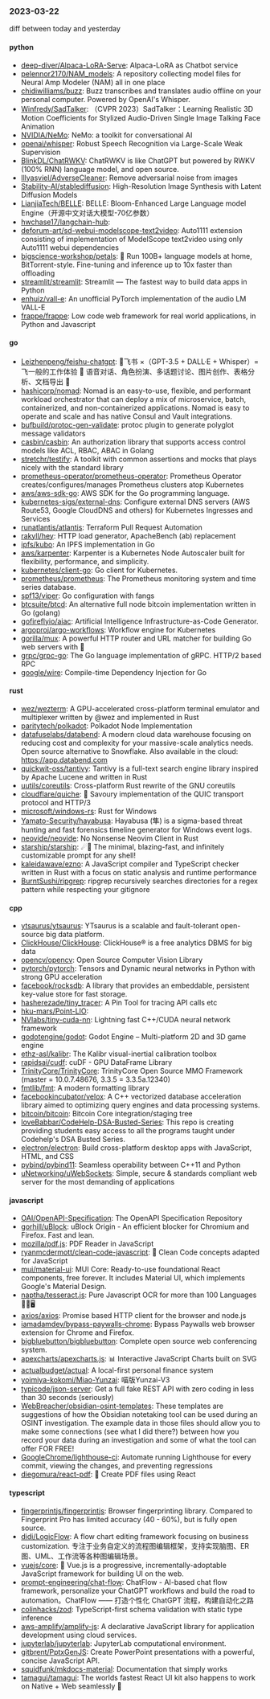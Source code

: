 ### 2023-03-22
diff between today and yesterday

#### python
* [deep-diver/Alpaca-LoRA-Serve](https://github.com/deep-diver/Alpaca-LoRA-Serve): Alpaca-LoRA as Chatbot service
* [pelennor2170/NAM_models](https://github.com/pelennor2170/NAM_models): A repository collecting model files for Neural Amp Modeler (NAM) all in one place
* [chidiwilliams/buzz](https://github.com/chidiwilliams/buzz): Buzz transcribes and translates audio offline on your personal computer. Powered by OpenAI's Whisper.
* [Winfredy/SadTalker](https://github.com/Winfredy/SadTalker): （CVPR 2023）SadTalker：Learning Realistic 3D Motion Coefficients for Stylized Audio-Driven Single Image Talking Face Animation
* [NVIDIA/NeMo](https://github.com/NVIDIA/NeMo): NeMo: a toolkit for conversational AI
* [openai/whisper](https://github.com/openai/whisper): Robust Speech Recognition via Large-Scale Weak Supervision
* [BlinkDL/ChatRWKV](https://github.com/BlinkDL/ChatRWKV): ChatRWKV is like ChatGPT but powered by RWKV (100% RNN) language model, and open source.
* [lllyasviel/AdverseCleaner](https://github.com/lllyasviel/AdverseCleaner): Remove adversarial noise from images
* [Stability-AI/stablediffusion](https://github.com/Stability-AI/stablediffusion): High-Resolution Image Synthesis with Latent Diffusion Models
* [LianjiaTech/BELLE](https://github.com/LianjiaTech/BELLE): BELLE: Bloom-Enhanced Large Language model Engine（开源中文对话大模型-70亿参数）
* [hwchase17/langchain-hub](https://github.com/hwchase17/langchain-hub): 
* [deforum-art/sd-webui-modelscope-text2video](https://github.com/deforum-art/sd-webui-modelscope-text2video): Auto1111 extension consisting of implementation of ModelScope text2video using only Auto1111 webui dependencies
* [bigscience-workshop/petals](https://github.com/bigscience-workshop/petals): 🌸 Run 100B+ language models at home, BitTorrent-style. Fine-tuning and inference up to 10x faster than offloading
* [streamlit/streamlit](https://github.com/streamlit/streamlit): Streamlit — The fastest way to build data apps in Python
* [enhuiz/vall-e](https://github.com/enhuiz/vall-e): An unofficial PyTorch implementation of the audio LM VALL-E
* [frappe/frappe](https://github.com/frappe/frappe): Low code web framework for real world applications, in Python and Javascript

#### go
* [Leizhenpeng/feishu-chatgpt](https://github.com/Leizhenpeng/feishu-chatgpt): 🎒飞书 ×（GPT-3.5 + DALL·E + Whisper）= 飞一般的工作体验 🚀 语音对话、角色扮演、多话题讨论、图片创作、表格分析、文档导出 🚀
* [hashicorp/nomad](https://github.com/hashicorp/nomad): Nomad is an easy-to-use, flexible, and performant workload orchestrator that can deploy a mix of microservice, batch, containerized, and non-containerized applications. Nomad is easy to operate and scale and has native Consul and Vault integrations.
* [bufbuild/protoc-gen-validate](https://github.com/bufbuild/protoc-gen-validate): protoc plugin to generate polyglot message validators
* [casbin/casbin](https://github.com/casbin/casbin): An authorization library that supports access control models like ACL, RBAC, ABAC in Golang
* [stretchr/testify](https://github.com/stretchr/testify): A toolkit with common assertions and mocks that plays nicely with the standard library
* [prometheus-operator/prometheus-operator](https://github.com/prometheus-operator/prometheus-operator): Prometheus Operator creates/configures/manages Prometheus clusters atop Kubernetes
* [aws/aws-sdk-go](https://github.com/aws/aws-sdk-go): AWS SDK for the Go programming language.
* [kubernetes-sigs/external-dns](https://github.com/kubernetes-sigs/external-dns): Configure external DNS servers (AWS Route53, Google CloudDNS and others) for Kubernetes Ingresses and Services
* [runatlantis/atlantis](https://github.com/runatlantis/atlantis): Terraform Pull Request Automation
* [rakyll/hey](https://github.com/rakyll/hey): HTTP load generator, ApacheBench (ab) replacement
* [ipfs/kubo](https://github.com/ipfs/kubo): An IPFS implementation in Go
* [aws/karpenter](https://github.com/aws/karpenter): Karpenter is a Kubernetes Node Autoscaler built for flexibility, performance, and simplicity.
* [kubernetes/client-go](https://github.com/kubernetes/client-go): Go client for Kubernetes.
* [prometheus/prometheus](https://github.com/prometheus/prometheus): The Prometheus monitoring system and time series database.
* [spf13/viper](https://github.com/spf13/viper): Go configuration with fangs
* [btcsuite/btcd](https://github.com/btcsuite/btcd): An alternative full node bitcoin implementation written in Go (golang)
* [gofireflyio/aiac](https://github.com/gofireflyio/aiac): Artificial Intelligence Infrastructure-as-Code Generator.
* [argoproj/argo-workflows](https://github.com/argoproj/argo-workflows): Workflow engine for Kubernetes
* [gorilla/mux](https://github.com/gorilla/mux): A powerful HTTP router and URL matcher for building Go web servers with 🦍
* [grpc/grpc-go](https://github.com/grpc/grpc-go): The Go language implementation of gRPC. HTTP/2 based RPC
* [google/wire](https://github.com/google/wire): Compile-time Dependency Injection for Go

#### rust
* [wez/wezterm](https://github.com/wez/wezterm): A GPU-accelerated cross-platform terminal emulator and multiplexer written by @wez and implemented in Rust
* [paritytech/polkadot](https://github.com/paritytech/polkadot): Polkadot Node Implementation
* [datafuselabs/databend](https://github.com/datafuselabs/databend): A modern cloud data warehouse focusing on reducing cost and complexity for your massive-scale analytics needs. Open source alternative to Snowflake. Also available in the cloud: https://app.databend.com
* [quickwit-oss/tantivy](https://github.com/quickwit-oss/tantivy): Tantivy is a full-text search engine library inspired by Apache Lucene and written in Rust
* [uutils/coreutils](https://github.com/uutils/coreutils): Cross-platform Rust rewrite of the GNU coreutils
* [cloudflare/quiche](https://github.com/cloudflare/quiche): 🥧 Savoury implementation of the QUIC transport protocol and HTTP/3
* [microsoft/windows-rs](https://github.com/microsoft/windows-rs): Rust for Windows
* [Yamato-Security/hayabusa](https://github.com/Yamato-Security/hayabusa): Hayabusa (隼) is a sigma-based threat hunting and fast forensics timeline generator for Windows event logs.
* [neovide/neovide](https://github.com/neovide/neovide): No Nonsense Neovim Client in Rust
* [starship/starship](https://github.com/starship/starship): ☄🌌️ The minimal, blazing-fast, and infinitely customizable prompt for any shell!
* [kaleidawave/ezno](https://github.com/kaleidawave/ezno): A JavaScript compiler and TypeScript checker written in Rust with a focus on static analysis and runtime performance
* [BurntSushi/ripgrep](https://github.com/BurntSushi/ripgrep): ripgrep recursively searches directories for a regex pattern while respecting your gitignore

#### cpp
* [ytsaurus/ytsaurus](https://github.com/ytsaurus/ytsaurus): YTsaurus is a scalable and fault-tolerant open-source big data platform.
* [ClickHouse/ClickHouse](https://github.com/ClickHouse/ClickHouse): ClickHouse® is a free analytics DBMS for big data
* [opencv/opencv](https://github.com/opencv/opencv): Open Source Computer Vision Library
* [pytorch/pytorch](https://github.com/pytorch/pytorch): Tensors and Dynamic neural networks in Python with strong GPU acceleration
* [facebook/rocksdb](https://github.com/facebook/rocksdb): A library that provides an embeddable, persistent key-value store for fast storage.
* [hasherezade/tiny_tracer](https://github.com/hasherezade/tiny_tracer): A Pin Tool for tracing API calls etc
* [hku-mars/Point-LIO](https://github.com/hku-mars/Point-LIO): 
* [NVlabs/tiny-cuda-nn](https://github.com/NVlabs/tiny-cuda-nn): Lightning fast C++/CUDA neural network framework
* [godotengine/godot](https://github.com/godotengine/godot): Godot Engine – Multi-platform 2D and 3D game engine
* [ethz-asl/kalibr](https://github.com/ethz-asl/kalibr): The Kalibr visual-inertial calibration toolbox
* [rapidsai/cudf](https://github.com/rapidsai/cudf): cuDF - GPU DataFrame Library
* [TrinityCore/TrinityCore](https://github.com/TrinityCore/TrinityCore): TrinityCore Open Source MMO Framework (master = 10.0.7.48676, 3.3.5 = 3.3.5a.12340)
* [fmtlib/fmt](https://github.com/fmtlib/fmt): A modern formatting library
* [facebookincubator/velox](https://github.com/facebookincubator/velox): A C++ vectorized database acceleration library aimed to optimizing query engines and data processing systems.
* [bitcoin/bitcoin](https://github.com/bitcoin/bitcoin): Bitcoin Core integration/staging tree
* [loveBabbar/CodeHelp-DSA-Busted-Series](https://github.com/loveBabbar/CodeHelp-DSA-Busted-Series): This repo is creating providing students easy access to all the programs taught under Codehelp's DSA Busted Series.
* [electron/electron](https://github.com/electron/electron): Build cross-platform desktop apps with JavaScript, HTML, and CSS
* [pybind/pybind11](https://github.com/pybind/pybind11): Seamless operability between C++11 and Python
* [uNetworking/uWebSockets](https://github.com/uNetworking/uWebSockets): Simple, secure & standards compliant web server for the most demanding of applications

#### javascript
* [OAI/OpenAPI-Specification](https://github.com/OAI/OpenAPI-Specification): The OpenAPI Specification Repository
* [gorhill/uBlock](https://github.com/gorhill/uBlock): uBlock Origin - An efficient blocker for Chromium and Firefox. Fast and lean.
* [mozilla/pdf.js](https://github.com/mozilla/pdf.js): PDF Reader in JavaScript
* [ryanmcdermott/clean-code-javascript](https://github.com/ryanmcdermott/clean-code-javascript): 🛁 Clean Code concepts adapted for JavaScript
* [mui/material-ui](https://github.com/mui/material-ui): MUI Core: Ready-to-use foundational React components, free forever. It includes Material UI, which implements Google's Material Design.
* [naptha/tesseract.js](https://github.com/naptha/tesseract.js): Pure Javascript OCR for more than 100 Languages 📖🎉🖥
* [axios/axios](https://github.com/axios/axios): Promise based HTTP client for the browser and node.js
* [iamadamdev/bypass-paywalls-chrome](https://github.com/iamadamdev/bypass-paywalls-chrome): Bypass Paywalls web browser extension for Chrome and Firefox.
* [bigbluebutton/bigbluebutton](https://github.com/bigbluebutton/bigbluebutton): Complete open source web conferencing system.
* [apexcharts/apexcharts.js](https://github.com/apexcharts/apexcharts.js): 📊 Interactive JavaScript Charts built on SVG
* [actualbudget/actual](https://github.com/actualbudget/actual): A local-first personal finance system
* [yoimiya-kokomi/Miao-Yunzai](https://github.com/yoimiya-kokomi/Miao-Yunzai): 喵版Yunzai-V3
* [typicode/json-server](https://github.com/typicode/json-server): Get a full fake REST API with zero coding in less than 30 seconds (seriously)
* [WebBreacher/obsidian-osint-templates](https://github.com/WebBreacher/obsidian-osint-templates): These templates are suggestions of how the Obsidian notetaking tool can be used during an OSINT investigation. The example data in those files should allow you to make some connections (see what I did there?) between how you record your data during an investigation and some of what the tool can offer FOR FREE!
* [GoogleChrome/lighthouse-ci](https://github.com/GoogleChrome/lighthouse-ci): Automate running Lighthouse for every commit, viewing the changes, and preventing regressions
* [diegomura/react-pdf](https://github.com/diegomura/react-pdf): 📄 Create PDF files using React

#### typescript
* [fingerprintjs/fingerprintjs](https://github.com/fingerprintjs/fingerprintjs): Browser fingerprinting library. Compared to Fingerprint Pro has limited accuracy (40 - 60%), but is fully open source.
* [didi/LogicFlow](https://github.com/didi/LogicFlow): A flow chart editing framework focusing on business customization. 专注于业务自定义的流程图编辑框架，支持实现脑图、ER图、UML、工作流等各种图编辑场景。
* [vuejs/core](https://github.com/vuejs/core): 🖖 Vue.js is a progressive, incrementally-adoptable JavaScript framework for building UI on the web.
* [prompt-engineering/chat-flow](https://github.com/prompt-engineering/chat-flow): ChatFlow - AI-based chat flow framework, personalize your ChatGPT workflows and build the road to automation。ChatFlow —— 打造个性化 ChatGPT 流程，构建自动化之路
* [colinhacks/zod](https://github.com/colinhacks/zod): TypeScript-first schema validation with static type inference
* [aws-amplify/amplify-js](https://github.com/aws-amplify/amplify-js): A declarative JavaScript library for application development using cloud services.
* [jupyterlab/jupyterlab](https://github.com/jupyterlab/jupyterlab): JupyterLab computational environment.
* [gitbrent/PptxGenJS](https://github.com/gitbrent/PptxGenJS): Create PowerPoint presentations with a powerful, concise JavaScript API.
* [squidfunk/mkdocs-material](https://github.com/squidfunk/mkdocs-material): Documentation that simply works
* [tamagui/tamagui](https://github.com/tamagui/tamagui): The worlds fastest React UI kit also happens to work on Native + Web seamlessly 🙏
